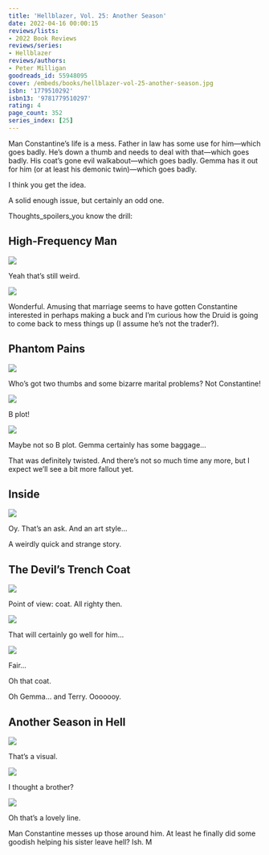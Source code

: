 ```yaml
---
title: 'Hellblazer, Vol. 25: Another Season'
date: 2022-04-16 00:00:15
reviews/lists:
- 2022 Book Reviews
reviews/series:
- Hellblazer
reviews/authors:
- Peter Milligan
goodreads_id: 55948095
cover: /embeds/books/hellblazer-vol-25-another-season.jpg
isbn: '1779510292'
isbn13: '9781779510297'
rating: 4
page_count: 352
series_index: [25]
---
```

Man Constantine’s life is a mess. Father in law has some use for him—which goes badly. He’s down a thumb and needs to deal with that—which goes badly. His coat’s gone evil walkabout—which goes badly. Gemma has it out for him (or at least his demonic twin)—which goes badly. 

I think you get the idea. 

A solid enough issue, but certainly an odd one. 

<!--more-->

Thoughts_spoilers_you know the drill:

## High-Frequency Man

![](/embeds/books/attachments/hellblazer-25-c57c4a.png)

Yeah that’s still weird. 

![](/embeds/books/attachments/hellblazer-25-75b611.png)

Wonderful. Amusing that marriage seems to have gotten Constantine interested in perhaps making a buck and I’m curious how the Druid is going to come back to mess things up (I assume he’s not the trader?). 

## Phantom Pains

![](/embeds/books/attachments/hellblazer-25-61c06b.png)

Who’s got two thumbs and some bizarre marital problems? Not Constantine!

![](/embeds/books/attachments/hellblazer-25-25d3e4.png)

B plot!

![](/embeds/books/attachments/hellblazer-25-9ac542.png)

Maybe not so B plot. Gemma certainly has some baggage…

That was definitely twisted. And there’s not so much time any more, but I expect we’ll see a bit more fallout yet. 

## Inside

![](/embeds/books/attachments/hellblazer-25-a5ce5f.png)

Oy. That’s an ask. And an art style…

A weirdly quick and strange story. 

## The Devil’s Trench Coat

![](/embeds/books/attachments/hellblazer-25-8c02c3.png)

Point of view: coat. All righty then. 

![](/embeds/books/attachments/hellblazer-25-2fb7f6.png)

That will certainly go well for him…

![](/embeds/books/attachments/hellblazer-25-b71385.png)

Fair…

Oh that coat. 

Oh Gemma… and Terry. Ooooooy. 

## Another Season in Hell

![](/embeds/books/attachments/hellblazer-25-8d586c.png)

That’s a visual. 

![](/embeds/books/attachments/hellblazer-25-fce66f.png)

I thought a brother?

![](/embeds/books/attachments/hellblazer-25-d857ad.png)

Oh that’s a lovely line. 

Man Constantine messes up those around him. At least he finally did some goodish helping his sister leave hell? Ish. M